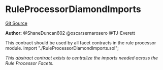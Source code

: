 # RuleProcessorDiamondImports
[Git Source](https://github.com/thrackle-io/tron/blob/af28404fa455abf3b77fe8e040ff86d48b926353/src/protocol/economic/ruleProcessor/RuleProcessorDiamondImports.sol)

**Author:**
@ShaneDuncan602 @oscarsernarosero @TJ-Everett

This contract should be used by all facet contracts in the rule processor module.
import "./RuleProcessorDiamondImports.sol";

*This abstract contract exists to centralize the imports needed across the Rule Processor Facets.*


